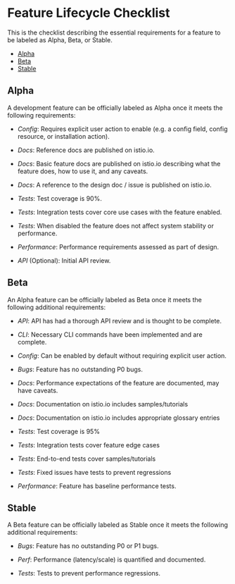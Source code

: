 # Feature Lifecycle Checklist

This is the checklist describing the essential requirements for a feature to
be labeled as Alpha, Beta, or Stable.

- [Alpha](#alpha)
- [Beta](#beta)
- [Stable](#stable)

## Alpha

A development feature can be officially labeled as Alpha once it meets the following
requirements:

* *Config*: Requires explicit user action to enable (e.g. a config field, config resource, or installation action).

* *Docs*: Reference docs are published on istio.io.

* *Docs*: Basic feature docs are published on istio.io describing what the feature does, how to use it, and any caveats.

* *Docs*: A reference to the design doc / issue is published on istio.io.

* *Tests*: Test coverage is 90%.

* *Tests*: Integration tests cover core use cases with the feature enabled.

* *Tests*: When disabled the feature does not affect system stability or performance.

* *Performance*: Performance requirements assessed as part of design.

* *API* (Optional): Initial API review.

## Beta

An Alpha feature can be officially labeled as Beta once it meets the following additional requirements:

* *API*: API has had a thorough API review and is thought to be complete.

* *CLI*: Necessary CLI commands have been implemented and are complete.

* *Config*: Can be enabled by default without requiring explicit user action.

* *Bugs*: Feature has no outstanding P0 bugs.

* *Docs*: Performance expectations of the feature are documented, may have caveats.

* *Docs*: Documentation on istio.io includes samples/tutorials

* *Docs*: Documentation on istio.io includes appropriate glossary entries

* *Tests*: Test coverage is 95%

* *Tests*: Integration tests cover feature edge cases

* *Tests*: End-to-end tests cover samples/tutorials

* *Tests*: Fixed issues have tests to prevent regressions

* *Performance*: Feature has baseline performance tests.

## Stable

A Beta feature can be officially labeled as Stable once it meets the following additional requirements:

* *Bugs*: Feature has no outstanding P0 or P1 bugs.

* *Perf*: Performance (latency/scale) is quantified and documented.

* *Tests*: Tests to prevent performance regressions.
